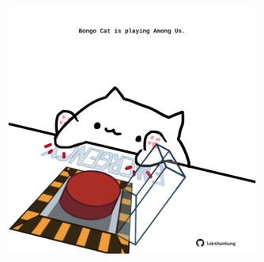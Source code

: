 <!-- built at 26/06/2023, 04:00:56 UTC -->
<p align="center">
  <img width="500" height="500" src="./ReadmeImage.svg">
</p>
